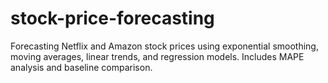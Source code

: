 # stock-price-forecasting
Forecasting Netflix and Amazon stock prices using exponential smoothing, moving averages, linear trends, and regression models. Includes MAPE analysis and baseline comparison.
